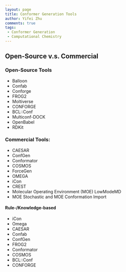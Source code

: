 ```yaml
---
layout: page
title: Conformer Generation Tools
author: Yifei Zhu
comments: true
tags:
 - Conformer Generation
 - Computational Chemistry
---
```

## Open-Source v.s. Commercial
### Open-Source Tools

- Balloon
- Confab
- Conforge
- FROG2
- Moltiverse
- CONFORGE
- BCL::Conf
- Multiconf-DOCK
- OpenBabel
- RDKit

### Commercial Tools:

- CAESAR
- ConfGen
- Conformator
- COSMOS
- ForceGen
- OMEGA
- iCon
- CREST
- Molecular Operating Environment (MOE) LowModeMD
- MOE Stochastic and MOE Conformation Import


#### Rule-/Knowledge-based

- iCon
- Omega
- CAESAR
- Confab
- ConfGen
- FROG2
- Conformator
- COSMOS
- BCL::Conf
- CONFORGE
